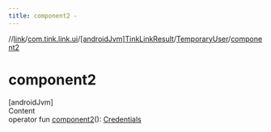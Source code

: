 ```yaml
---
title: component2 -
---
```

//[link](../../../index.md)/[com.tink.link.ui](../../index.md)/[[androidJvm]TinkLinkResult](../index.md)/[TemporaryUser](index.md)/[component2](component2.md)



# component2  
[androidJvm]  
Content  
operator fun [component2](component2.md)(): [Credentials](../../../com.tink.model.credentials/[android-jvm]-credentials/index.md)  



